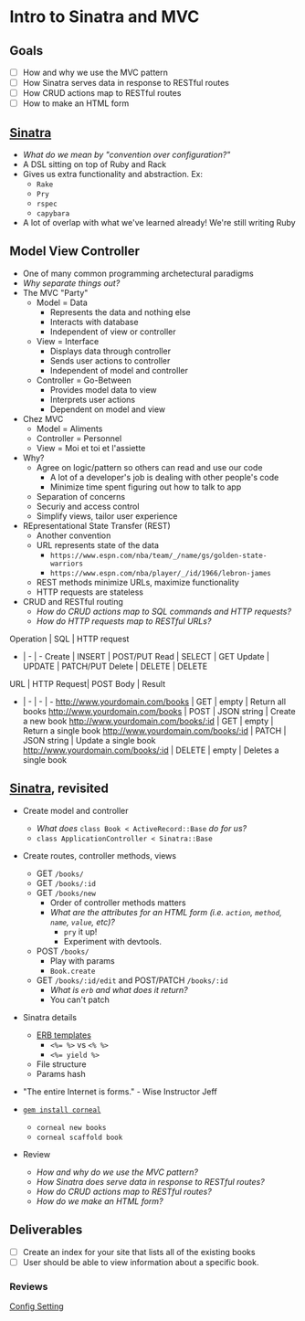 # Intro to Sinatra and MVC 
## Goals
- [ ] How and why we use the MVC pattern
- [ ] How Sinatra serves data in response to RESTful routes
- [ ] How CRUD actions map to RESTful routes
- [ ] How to make an HTML form

## [Sinatra](https://www.youtube.com/watch?v=qQzdAsjWGPg)
- *What do we mean by "convention over configuration?"*
- A DSL sitting on top of Ruby and Rack
- Gives us extra functionality and abstraction. Ex:
    - `Rake`
    - `Pry`
    - `rspec`
    - `capybara`
- A lot of overlap with what we've learned already! We're still writing Ruby

## Model View Controller
- One of many common programming archetectural paradigms
- *Why separate things out?*
- The MVC "Party"
    - Model = Data
        - Represents the data and nothing else
        - Interacts with database
        - Independent of view or controller
    - View = Interface
        - Displays data through controller
        - Sends user actions to controller
        - Independent of model and controller
    - Controller = Go-Between
        - Provides model data to view
        - Interprets user actions
        - Dependent on model and view
- Chez MVC
    - Model = Aliments
    - Controller = Personnel
    - View = Moi et toi et l'assiette
- Why?
    - Agree on logic/pattern so others can read and use our code
        - A lot of a developer's job is dealing with other people's code
        - Minimize time spent figuring out how to talk to app
    - Separation of concerns
    - Securiy and access control
    - Simplify views, tailor user experience
- REpresentational State Transfer (REST)
    - Another convention
    - URL represents state of the data
        - `https://www.espn.com/nba/team/_/name/gs/golden-state-warriors`
        - `https://www.espn.com/nba/player/_/id/1966/lebron-james`
    - REST methods minimize URLs, maximize functionality
    - HTTP requests are stateless
- CRUD and RESTful routing
    - *How do CRUD actions map to SQL commands and HTTP requests?*
    - *How do HTTP requests map to RESTful URLs?*

Operation | SQL | HTTP request
- | - | -
Create | INSERT | POST/PUT
Read | SELECT | GET
Update | UPDATE | PATCH/PUT
Delete | DELETE | DELETE
    
URL | HTTP Request| POST Body | Result
- | - | - | -
http://www.yourdomain.com/books | GET | empty | Return all books
http://www.yourdomain.com/books | POST | JSON string | Create a new book
http://www.yourdomain.com/books/:id | GET | empty | Return a single book
http://www.yourdomain.com/books/:id | PATCH | JSON string | Update a single book
http://www.yourdomain.com/books/:id | DELETE | empty | Deletes a single book



## [Sinatra](http://sinatrarb.com/), revisited
- Create model and controller
    - *What does* `class Book < ActiveRecord::Base` *do for us?*
    - `class ApplicationController < Sinatra::Base`
- Create routes, controller methods, views
    - GET `/books/`
    - GET `/books/:id`
    - GET `/books/new`
        - Order of controller methods matters
        - *What are the attributes for an HTML form (i.e. `action`, `method`, `name`, `value`, etc)?*
            - `pry` it up!
            - Experiment with devtools.
    - POST `/books/`
        - Play with params
        - `Book.create`
    - GET `/books/:id/edit` and POST/PATCH `/books/:id`
        - *What is `erb` and what does it return?*
        - You can't patch
- Sinatra details
    - [ERB templates](https://ruby-doc.org/stdlib-1.9.3/libdoc/erb/rdoc/ERB.html)
        - `<%= %>` vs `<% %>`
        - `<%= yield %>`
    - File structure
    - Params hash
- "The entire Internet is forms." - Wise Instructor Jeff

- [`gem install corneal`](https://github.com/thebrianemory/corneal)
    - `corneal new books`
    - `corneal scaffold book`
- Review
    - *How and why do we use the MVC pattern?*
    - *How Sinatra does serve data in response to RESTful routes?*
    - *How do CRUD actions map to RESTful routes?*
    - *How do we make an HTML form?*

## Deliverables
- [ ] Create an index for your site that lists all of the existing books
- [ ] User should be able to view information about a specific book.

### Reviews
[Config Setting](http://sinatrarb.com/configuration.html)
